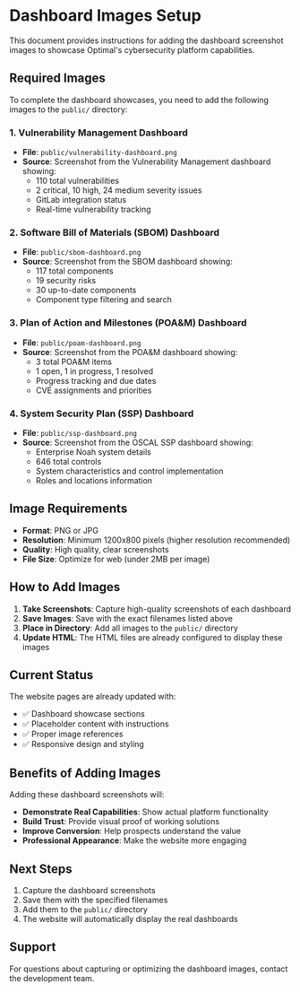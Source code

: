 # Dashboard Images Setup

This document provides instructions for adding the dashboard screenshot images to showcase Optimal's cybersecurity platform capabilities.

## Required Images

To complete the dashboard showcases, you need to add the following images to the `public/` directory:

### 1. Vulnerability Management Dashboard
- **File**: `public/vulnerability-dashboard.png`
- **Source**: Screenshot from the Vulnerability Management dashboard showing:
  - 110 total vulnerabilities
  - 2 critical, 10 high, 24 medium severity issues
  - GitLab integration status
  - Real-time vulnerability tracking

### 2. Software Bill of Materials (SBOM) Dashboard
- **File**: `public/sbom-dashboard.png`
- **Source**: Screenshot from the SBOM dashboard showing:
  - 117 total components
  - 19 security risks
  - 30 up-to-date components
  - Component type filtering and search

### 3. Plan of Action and Milestones (POA&M) Dashboard
- **File**: `public/poam-dashboard.png`
- **Source**: Screenshot from the POA&M dashboard showing:
  - 3 total POA&M items
  - 1 open, 1 in progress, 1 resolved
  - Progress tracking and due dates
  - CVE assignments and priorities

### 4. System Security Plan (SSP) Dashboard
- **File**: `public/ssp-dashboard.png`
- **Source**: Screenshot from the OSCAL SSP dashboard showing:
  - Enterprise Noah system details
  - 646 total controls
  - System characteristics and control implementation
  - Roles and locations information

## Image Requirements

- **Format**: PNG or JPG
- **Resolution**: Minimum 1200x800 pixels (higher resolution recommended)
- **Quality**: High quality, clear screenshots
- **File Size**: Optimize for web (under 2MB per image)

## How to Add Images

1. **Take Screenshots**: Capture high-quality screenshots of each dashboard
2. **Save Images**: Save with the exact filenames listed above
3. **Place in Directory**: Add all images to the `public/` directory
4. **Update HTML**: The HTML files are already configured to display these images

## Current Status

The website pages are already updated with:
- ✅ Dashboard showcase sections
- ✅ Placeholder content with instructions
- ✅ Proper image references
- ✅ Responsive design and styling

## Benefits of Adding Images

Adding these dashboard screenshots will:
- **Demonstrate Real Capabilities**: Show actual platform functionality
- **Build Trust**: Provide visual proof of working solutions
- **Improve Conversion**: Help prospects understand the value
- **Professional Appearance**: Make the website more engaging

## Next Steps

1. Capture the dashboard screenshots
2. Save them with the specified filenames
3. Add them to the `public/` directory
4. The website will automatically display the real dashboards

## Support

For questions about capturing or optimizing the dashboard images, contact the development team.
